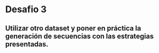 # Desafio 3
## Utilizar otro dataset y poner en práctica la generación de secuencias con las estrategias presentadas.

